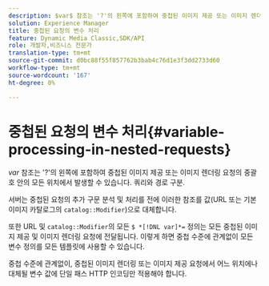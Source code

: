 ```yaml
---
description: $var$ 참조는 '?'의 왼쪽에 포함하여 중첩된 이미지 제공 또는 이미지 렌더링 요청의 중괄호 안의 모든 위치에서 발생할 수 있습니다. 쿼리와 경로 구분.
solution: Experience Manager
title: 중첩된 요청의 변수 처리
feature: Dynamic Media Classic,SDK/API
role: 개발자,비즈니스 전문가
translation-type: tm+mt
source-git-commit: d0bc88f55f857762b3bab4c76d1e3f3dd2733d60
workflow-type: tm+mt
source-wordcount: '167'
ht-degree: 0%

---
```



# 중첩된 요청의 변수 처리{#variable-processing-in-nested-requests}

$var$ 참조는 &#39;?&#39;의 왼쪽에 포함하여 중첩된 이미지 제공 또는 이미지 렌더링 요청의 중괄호 안의 모든 위치에서 발생할 수 있습니다. 쿼리와 경로 구분.

서버는 중첩된 요청의 추가 구문 분석 및 처리를 전에 이러한 참조를 값(URL 또는 기본 이미지 카탈로그의 `catalog::Modifier`)으로 대체합니다.

또한 URL 및 `catalog::Modifier`의 모든 `$ *[!DNL var]*=` 정의는 모든 중첩된 이미지 제공 및 이미지 렌더링 요청에 전달됩니다. 이렇게 하면 중첩 수준에 관계없이 모든 변수 정의를 모든 템플릿에 사용할 수 있습니다.

중첩 수준에 관계없이, 중첩된 이미지 렌더링 또는 이미지 제공 요청에서 어느 위치에나 대체될 변수 값에 단일 패스 HTTP 인코딩만 적용해야 합니다.

